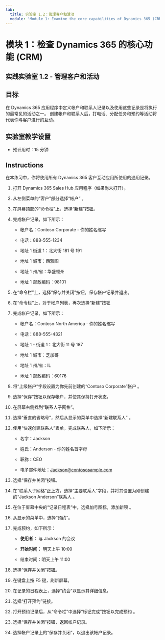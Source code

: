 ```yaml
---
lab:
  title: 实验室 1.2：管理客户和活动
  module: 'Module 1: Examine the core capabilities of Dynamics 365 (CRM)'
---
```


<a name="module-1-examine-the-core-capabilities-of-dynamics-365-crm"></a>模块 1：检查 Dynamics 365 的核心功能 (CRM)
========================

## <a name="practice-lab-12---manage-customers-and-activities"></a>实践实验室 1.2 - 管理客户和活动

## <a name="objectives"></a>目标

在 Dynamics 365 应用程序中定义帐户和联系人记录以及使用这些记录是将执行的最常见的活动之一。 创建帐户和联系人后，打电话、分配任务和预约等活动将代表你与客户进行的互动。

## <a name="lab-setup"></a>实验室教学设置

  - 预计用时：15 分钟

## <a name="instructions"></a>Instructions

在本练习中，你将使用所有 Dynamics 365 客户互动应用所使用的通用记录。 

1. 打开 Dynamics 365 Sales Hub 应用程序（如果尚未打开）。 

2. 从左侧菜单的“客户”部分选择“帐户” 。 

3. 在屏幕顶部的“命令栏”上，选择“新建”按钮。

4. 完成帐户记录，如下所示：

    - 帐户名：Contoso Corporate - 你的姓名缩写

    - 电话：888-555-1234

    - 地址 1 街道 1：北大街 181 号 191

    - 地址 1 城市：西雅图

    - 地址 1 州/省：华盛顿州

    - 地址 1 邮政编码：98101

5. 在“命令栏”上，选择“保存并关闭”按钮，保存帐户记录并退出。

6. 在“命令栏”上，对于帐户列表，再次选择“新建”按钮

7. 完成帐户记录，如下所示：

    - 帐户名：Contoso North America - 你的姓名缩写

    - 电话：888-555-4321

    - 地址 1 - 街道 1：北大街 11 号 187

    - 地址 1 城市：芝加哥

    - 地址 1 州/省：IL

    - 地址 1 邮政编码：60176

8. 将“上级帐户”字段设置为你先前创建的“Contoso Corporate”帐户 。 

9. 选择“保存”按钮以保存帐户，并使其保持打开状态。 

10. 在屏幕右侧找到“联系人子网格”。 

11. 选择“垂直的省略号”，然后从显示的菜单中选择“新建联系人” 。 

12. 使用“快速创建联系人”表单，完成联系人，如下所示：

    - 名字：Jackson

    - 姓氏：Anderson - 你的姓名首字母

    - 职称：CEO

    - 电子邮件地址：Jackson@contososample.com

13. 选择“保存并关闭”按钮。

14. 在“联系人子网格”正上方，选择“主要联系人”字段，并将其设置为刚创建的“Jackson Anderson”联系人 。 

15. 在位于屏幕中央的“记录日程表”中，选择加号图标，添加新项 。 

16. 从显示的菜单中，选择“预约”。

17. 完成预约，如下所示：

    - **使用者：** 与 Jackson 的会议

    - **开始时间：** 明天上午 10:00 

    - 结束时间：明天上午 11:00 

18. 选择“保存并关闭”按钮。 

19. 在键盘上按 F5 键，刷新屏幕。     

20. 在记录的日程表上，选择“约会”以显示其详细信息。   

21. 选择“打开预约”链接。 

22. 打开预约记录后，从“命令栏”中选择“标记完成”按钮以完成预约 。 

23. 选择“保存并关闭”按钮，返回帐户记录。   

24. 选择帐户记录上的“保存并关闭”，以退出该帐户记录。   
